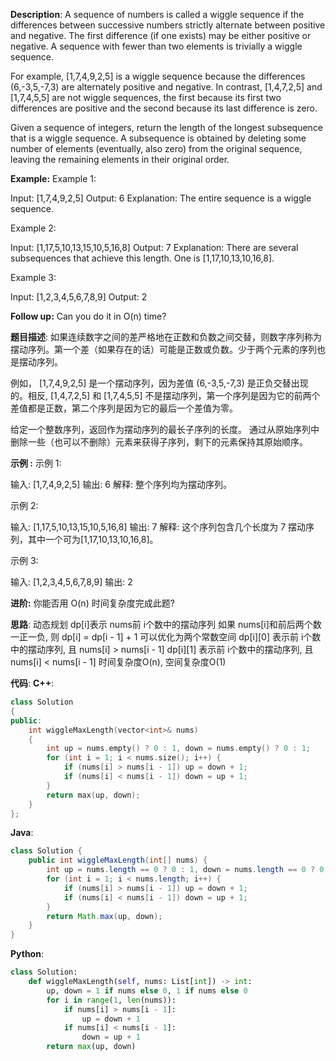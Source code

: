 __Description__:
A sequence of numbers is called a wiggle sequence if the differences between successive numbers strictly alternate between positive and negative. The first difference (if one exists) may be either positive or negative. A sequence with fewer than two elements is trivially a wiggle sequence.

For example, [1,7,4,9,2,5] is a wiggle sequence because the differences (6,-3,5,-7,3) are alternately positive and negative. In contrast, [1,4,7,2,5] and [1,7,4,5,5] are not wiggle sequences, the first because its first two differences are positive and the second because its last difference is zero.

Given a sequence of integers, return the length of the longest subsequence that is a wiggle sequence. A subsequence is obtained by deleting some number of elements (eventually, also zero) from the original sequence, leaving the remaining elements in their original order.

__Example:__
Example 1:

Input: [1,7,4,9,2,5]
Output: 6
Explanation: The entire sequence is a wiggle sequence.

Example 2:

Input: [1,17,5,10,13,15,10,5,16,8]
Output: 7
Explanation: There are several subsequences that achieve this length. One is [1,17,10,13,10,16,8].

Example 3:

Input: [1,2,3,4,5,6,7,8,9]
Output: 2

__Follow up:__
Can you do it in O(n) time?

__题目描述__:
如果连续数字之间的差严格地在正数和负数之间交替，则数字序列称为摆动序列。第一个差（如果存在的话）可能是正数或负数。少于两个元素的序列也是摆动序列。

例如， [1,7,4,9,2,5] 是一个摆动序列，因为差值 (6,-3,5,-7,3) 是正负交替出现的。相反, [1,4,7,2,5] 和 [1,7,4,5,5] 不是摆动序列，第一个序列是因为它的前两个差值都是正数，第二个序列是因为它的最后一个差值为零。

给定一个整数序列，返回作为摆动序列的最长子序列的长度。 通过从原始序列中删除一些（也可以不删除）元素来获得子序列，剩下的元素保持其原始顺序。

__示例 :__
示例 1:

输入: [1,7,4,9,2,5]
输出: 6 
解释: 整个序列均为摆动序列。

示例 2:

输入: [1,17,5,10,13,15,10,5,16,8]
输出: 7
解释: 这个序列包含几个长度为 7 摆动序列，其中一个可为[1,17,10,13,10,16,8]。

示例 3:

输入: [1,2,3,4,5,6,7,8,9]
输出: 2

__进阶:__
你能否用 O(n) 时间复杂度完成此题?

__思路__:
动态规划
dp[i]表示 nums前 i个数中的摆动序列
如果 nums[i]和前后两个数一正一负, 则 dp[i] = dp[i - 1] + 1
可以优化为两个常数空间
dp[i][0] 表示前 i个数中的摆动序列, 且 nums[i]  > nums[i - 1]
dp[i][1] 表示前 i个数中的摆动序列, 且 nums[i] < nums[i - 1]
时间复杂度O(n), 空间复杂度O(1)

__代码__:
__C++__:
```C++
class Solution 
{
public:
    int wiggleMaxLength(vector<int>& nums) 
    {
        int up = nums.empty() ? 0 : 1, down = nums.empty() ? 0 : 1;
        for (int i = 1; i < nums.size(); i++) {
            if (nums[i] > nums[i - 1]) up = down + 1;
            if (nums[i] < nums[i - 1]) down = up + 1;
        }
        return max(up, down);
    }
};
```

__Java__:
```Java
class Solution {
    public int wiggleMaxLength(int[] nums) {
        int up = nums.length == 0 ? 0 : 1, down = nums.length == 0 ? 0 : 1;
        for (int i = 1; i < nums.length; i++) {
            if (nums[i] > nums[i - 1]) up = down + 1;
            if (nums[i] < nums[i - 1]) down = up + 1;
        }
        return Math.max(up, down);
    }
}
```

__Python__:
```Python
class Solution:
    def wiggleMaxLength(self, nums: List[int]) -> int:
        up, down = 1 if nums else 0, 1 if nums else 0
        for i in range(1, len(nums)):
            if nums[i] > nums[i - 1]:
                up = down + 1
            if nums[i] < nums[i - 1]:
                down = up + 1
        return max(up, down)
```